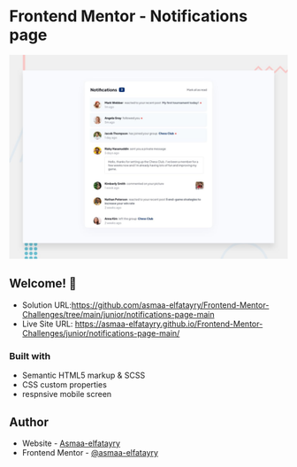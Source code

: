 # Frontend Mentor - Notifications page

![Design preview for the Notifications page coding challenge](./design/desktop-preview.jpg)

## Welcome! 👋

- Solution URL:https://github.com/asmaa-elfatayry/Frontend-Mentor-Challenges/tree/main/junior/notifications-page-main
- Live Site URL: https://asmaa-elfatayry.github.io/Frontend-Mentor-Challenges/junior/notifications-page-main/




### Built with

- Semantic HTML5 markup & SCSS
- CSS custom properties
- respnsive mobile screen







## Author

- Website - [Asmaa-elfatayry](https://github.com/asmaa-elfatayry)
- Frontend Mentor - [@asmaa-elfatayry](https://www.frontendmentor.io/profile/asmaa-elfatayry)
